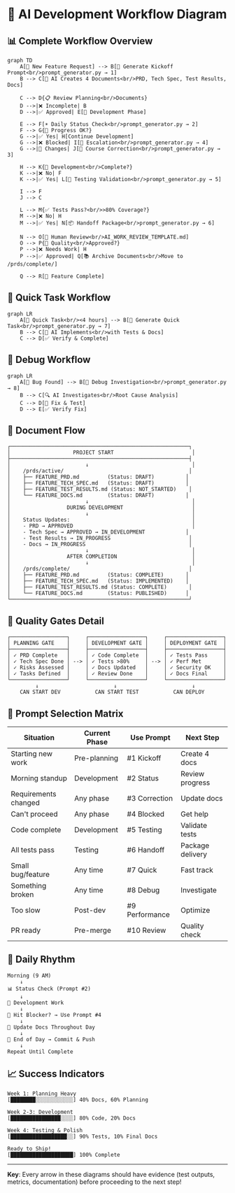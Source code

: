 # 🔄 AI Development Workflow Diagram

## 📊 Complete Workflow Overview

```mermaid
graph TD
    A[🚀 New Feature Request] --> B[📝 Generate Kickoff Prompt<br/>prompt_generator.py → 1]
    B --> C[🤖 AI Creates 4 Documents<br/>PRD, Tech Spec, Test Results, Docs]
    
    C --> D{📋 Review Planning<br/>Documents}
    D -->|❌ Incomplete| B
    D -->|✅ Approved| E[🔧 Development Phase]
    
    E --> F[☀️ Daily Status Check<br/>prompt_generator.py → 2]
    F --> G{🚧 Progress OK?}
    G -->|✅ Yes| H[Continue Development]
    G -->|❌ Blocked| I[🚨 Escalation<br/>prompt_generator.py → 4]
    G -->|🔄 Changes| J[📐 Course Correction<br/>prompt_generator.py → 3]
    
    H --> K{🏁 Development<br/>Complete?}
    K -->|❌ No| F
    K -->|✅ Yes| L[🧪 Testing Validation<br/>prompt_generator.py → 5]
    
    I --> F
    J --> C
    
    L --> M{✅ Tests Pass?<br/>>80% Coverage?}
    M -->|❌ No| H
    M -->|✅ Yes| N[📦 Handoff Package<br/>prompt_generator.py → 6]
    
    N --> O[👤 Human Review<br/>AI_WORK_REVIEW_TEMPLATE.md]
    O --> P{🎯 Quality<br/>Approved?}
    P -->|❌ Needs Work| H
    P -->|✅ Approved| Q[📚 Archive Documents<br/>Move to /prds/complete/]
    
    Q --> R[🎉 Feature Complete]
```

## 🔀 Quick Task Workflow

```mermaid
graph LR
    A[🔧 Quick Task<br/><4 hours] --> B[📝 Generate Quick Task<br/>prompt_generator.py → 7]
    B --> C[🤖 AI Implements<br/>with Tests & Docs]
    C --> D[✅ Verify & Complete]
```

## 🐛 Debug Workflow

```mermaid
graph LR
    A[🐛 Bug Found] --> B[📝 Debug Investigation<br/>prompt_generator.py → 8]
    B --> C[🔍 AI Investigates<br/>Root Cause Analysis]
    C --> D[🔧 Fix & Test]
    D --> E[✅ Verify Fix]
```

## 📁 Document Flow

```
┌─────────────────────────────────────────────────────────┐
│                    PROJECT START                         │
├─────────────────────────────────────────────────────────┤
│                        ↓                                 │
│    /prds/active/                                        │
│    ├── FEATURE_PRD.md         (Status: DRAFT)          │
│    ├── FEATURE_TECH_SPEC.md   (Status: DRAFT)          │
│    ├── FEATURE_TEST_RESULTS.md (Status: NOT_STARTED)    │
│    └── FEATURE_DOCS.md        (Status: DRAFT)          │
│                        ↓                                 │
│                  DURING DEVELOPMENT                      │
│                        ↓                                 │
│    Status Updates:                                       │
│    - PRD → APPROVED                                      │
│    - Tech Spec → APPROVED → IN_DEVELOPMENT             │
│    - Test Results → IN_PROGRESS                         │
│    - Docs → IN_PROGRESS                                 │
│                        ↓                                 │
│                  AFTER COMPLETION                        │
│                        ↓                                 │
│    /prds/complete/                                      │
│    ├── FEATURE_PRD.md         (Status: COMPLETE)       │
│    ├── FEATURE_TECH_SPEC.md   (Status: IMPLEMENTED)    │
│    ├── FEATURE_TEST_RESULTS.md (Status: COMPLETE)       │
│    └── FEATURE_DOCS.md        (Status: PUBLISHED)      │
└─────────────────────────────────────────────────────────┘
```

## 🚦 Quality Gates Detail

```
┌──────────────────┐     ┌──────────────────┐     ┌──────────────────┐
│ PLANNING GATE    │     │ DEVELOPMENT GATE │     │ DEPLOYMENT GATE  │
├──────────────────┤     ├──────────────────┤     ├──────────────────┤
│ ✓ PRD Complete   │     │ ✓ Code Complete  │     │ ✓ Tests Pass     │
│ ✓ Tech Spec Done │ --> │ ✓ Tests >80%     │ --> │ ✓ Perf Met       │
│ ✓ Risks Assessed │     │ ✓ Docs Updated   │     │ ✓ Security OK    │
│ ✓ Tasks Defined  │     │ ✓ Review Done    │     │ ✓ Docs Final     │
└──────────────────┘     └──────────────────┘     └──────────────────┘
         ↓                        ↓                        ↓
    CAN START DEV           CAN START TEST           CAN DEPLOY
```

## 🎯 Prompt Selection Matrix

| Situation | Current Phase | Use Prompt | Next Step |
|-----------|---------------|------------|-----------|
| Starting new work | Pre-planning | #1 Kickoff | Create 4 docs |
| Morning standup | Development | #2 Status | Review progress |
| Requirements changed | Any phase | #3 Correction | Update docs |
| Can't proceed | Any phase | #4 Blocked | Get help |
| Code complete | Development | #5 Testing | Validate tests |
| All tests pass | Testing | #6 Handoff | Package delivery |
| Small bug/feature | Any time | #7 Quick | Fast track |
| Something broken | Any time | #8 Debug | Investigate |
| Too slow | Post-dev | #9 Performance | Optimize |
| PR ready | Pre-merge | #10 Review | Quality check |

## 🔄 Daily Rhythm

```
Morning (9 AM)
    ↓
📊 Status Check (Prompt #2)
    ↓
🔧 Development Work
    ↓
🚧 Hit Blocker? → Use Prompt #4
    ↓
📝 Update Docs Throughout Day
    ↓
🌙 End of Day → Commit & Push
    ↓
Repeat Until Complete
```

## 📈 Success Indicators

```
Week 1: Planning Heavy
[████████░░░░░░░░░░░░] 40% Docs, 60% Planning

Week 2-3: Development
[████████████████░░░░] 80% Code, 20% Docs

Week 4: Testing & Polish  
[██████████████████░░] 90% Tests, 10% Final Docs

Ready to Ship! 
[████████████████████] 100% Complete
```

---

**Key**: Every arrow in these diagrams should have evidence (test outputs, metrics, documentation) before proceeding to the next step!